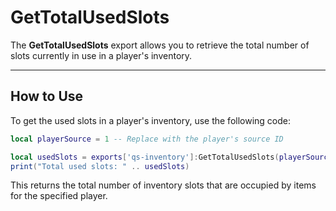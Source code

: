 # GetTotalUsedSlots

The **GetTotalUsedSlots** export allows you to retrieve the total number of slots currently in use in a player's inventory.

***

## How to Use

To get the used slots in a player's inventory, use the following code:

```lua
local playerSource = 1 -- Replace with the player's source ID

local usedSlots = exports['qs-inventory']:GetTotalUsedSlots(playerSource)
print("Total used slots: " .. usedSlots)
```

This returns the total number of inventory slots that are occupied by items for the specified player.
